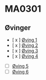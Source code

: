 # MA0301

## Øvinger

- [ x ] [Øving 1](øving1/oving1.pdf)
- [ x ] [Øving 2](øving1/oving2.pdf)
- [ x ] [Øving 3](øving1/oving3.pdf)
- [ x ] [Øving 4](øving1/oving4.pdf)
- [   ] [Øving 5](øving1/oving5.pdf)
- [   ] [Øving 6](øving1/oving6.pdf)